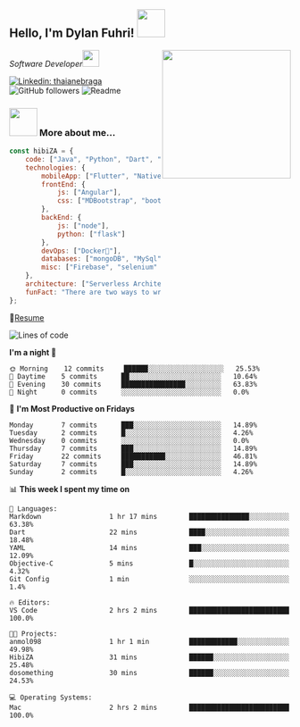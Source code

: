 <h2>Hello, I'm Dylan Fuhri! <img src="https://media.giphy.com/media/12oufCB0MyZ1Go/giphy.gif" width="50"></h2>
<img align='right' src="https://media.giphy.com/media/836HiJc7pgzy8iNXCn/giphy.gif" width="230">
<p><em>Software Developer</a><img src="https://media.giphy.com/media/WUlplcMpOCEmTGBtBW/giphy.gif" width="30"> 
</em></p>

[![Linkedin: thaianebraga](https://img.shields.io/badge/-Dylan-blue?style=flat-square&logo=Linkedin&logoColor=white&link=https://www.linkedin.com/in/dylan-fuhri/)](https://www.linkedin.com/in/dylan-fuhri/)
![GitHub followers](https://img.shields.io/github/followers/HibiZA?style=social)
![Readme](https://github.com/HibiZA/HibiZA/workflows/Readme/badge.svg)

### <img src="https://media.giphy.com/media/VgCDAzcKvsR6OM0uWg/giphy.gif" width="50"> More about me...  

```javascript
const hibiZA = {
    code: ["Java", "Python", "Dart", "Javascript", "Typescript"],
    technologies: {
        mobileApp: ["Flutter", "NativeScript"],
        frontEnd: {
            js: ["Angular"],
            css: ["MDBootstrap", "bootstrap"]
        },
        backEnd: {
            js: ["node"],
            python: ["flask"]
        },
        devOps: ["Docker🐳"],
        databases: ["mongoDB", "MySql", "sqlite"],
        misc: ["Firebase", "selenium" ]
    },
    architecture: ["Serverless Architecture", "Mobile App Architecture"],
    funFact: "There are two ways to write error-free programs; only the third one works"
};
```
📝[Resume](https://drive.google.com/file/d/1RjxKCcvUeoyYgnL_eCwQ9zay77Ayr0Xu/view?usp=sharing)
<!--START_SECTION:waka-->
![Lines of code](https://img.shields.io/badge/From%20Hello%20World%20I've%20written-2758%20Lines%20of%20code-blue)

**I'm a night 🦉** 

```text
🌞 Morning    12 commits     ██████░░░░░░░░░░░░░░░░░░░   25.53% 
🌆 Daytime    5 commits      ██░░░░░░░░░░░░░░░░░░░░░░░   10.64% 
🌃 Evening    30 commits     ████████████████░░░░░░░░░   63.83% 
🌙 Night      0 commits      ░░░░░░░░░░░░░░░░░░░░░░░░░   0.0%

```
📅 **I'm Most Productive on Fridays** 

```text
Monday       7 commits      ███░░░░░░░░░░░░░░░░░░░░░░   14.89% 
Tuesday      2 commits      █░░░░░░░░░░░░░░░░░░░░░░░░   4.26% 
Wednesday    0 commits      ░░░░░░░░░░░░░░░░░░░░░░░░░   0.0% 
Thursday     7 commits      ███░░░░░░░░░░░░░░░░░░░░░░   14.89% 
Friday       22 commits     ███████████░░░░░░░░░░░░░░   46.81% 
Saturday     7 commits      ███░░░░░░░░░░░░░░░░░░░░░░   14.89% 
Sunday       2 commits      █░░░░░░░░░░░░░░░░░░░░░░░░   4.26%

```


📊 **This week I spent my time on** 

```text
💬 Languages: 
Markdown                 1 hr 17 mins        ███████████████░░░░░░░░░░   63.38% 
Dart                     22 mins             ████░░░░░░░░░░░░░░░░░░░░░   18.48% 
YAML                     14 mins             ███░░░░░░░░░░░░░░░░░░░░░░   12.09% 
Objective-C              5 mins              █░░░░░░░░░░░░░░░░░░░░░░░░   4.32% 
Git Config               1 min               ░░░░░░░░░░░░░░░░░░░░░░░░░   1.4%

🔥 Editors: 
VS Code                  2 hrs 2 mins        █████████████████████████   100.0%

🐱‍💻 Projects: 
anmol098                 1 hr 1 min          ████████████░░░░░░░░░░░░░   49.98% 
HibiZA                   31 mins             ██████░░░░░░░░░░░░░░░░░░░   25.48% 
dosomething              30 mins             ██████░░░░░░░░░░░░░░░░░░░   24.53%

💻 Operating Systems: 
Mac                      2 hrs 2 mins        █████████████████████████   100.0%

```


<!--END_SECTION:waka-->
